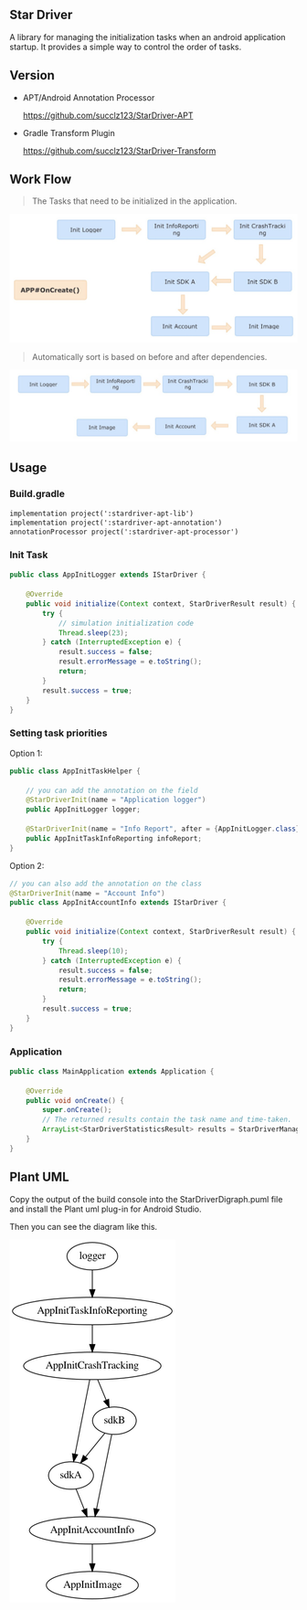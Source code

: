 ## Star Driver

A library for managing the initialization tasks when an android application startup. It provides a simple way to control the order of tasks.

## Version

- APT/Android Annotation Processor

    https://github.com/succlz123/StarDriver-APT

- Gradle Transform Plugin

    https://github.com/succlz123/StarDriver-Transform

## Work Flow

> The Tasks that need to be initialized in the application.

![1](images/1.jpg)

> Automatically sort is based on before and after dependencies.

![2](images/2.jpg)

## Usage

### Build.gradle

~~~
implementation project(':stardriver-apt-lib')
implementation project(':stardriver-apt-annotation')
annotationProcessor project(':stardriver-apt-processor')
~~~

### Init Task

~~~java
public class AppInitLogger extends IStarDriver {

    @Override
    public void initialize(Context context, StarDriverResult result) {
        try {
          	// simulation initialization code
            Thread.sleep(23);
        } catch (InterruptedException e) {
            result.success = false;
            result.errorMessage = e.toString();
            return;
        }
        result.success = true;
    }
}
~~~

### Setting task priorities

Option 1:

~~~java
public class AppInitTaskHelper {

    // you can add the annotation on the field
    @StarDriverInit(name = "Application logger")
    public AppInitLogger logger;

    @StarDriverInit(name = "Info Report", after = {AppInitLogger.class})
    public AppInitTaskInfoReporting infoReport;
}
~~~

Option 2:

~~~java
// you can also add the annotation on the class
@StarDriverInit(name = "Account Info")
public class AppInitAccountInfo extends IStarDriver {

    @Override
    public void initialize(Context context, StarDriverResult result) {
        try {
            Thread.sleep(10);
        } catch (InterruptedException e) {
            result.success = false;
            result.errorMessage = e.toString();
            return;
        }
        result.success = true;
    }
}
~~~

### Application

~~~java
public class MainApplication extends Application {

    @Override
    public void onCreate() {
        super.onCreate();
      	// The returned results contain the task name and time-taken.
        ArrayList<StarDriverStatisticsResult> results = StarDriverManager.inject(this);
    }
}
~~~

## Plant UML

Copy the output of the build console into the StarDriverDigraph.puml file and install the Plant uml plug-in for Android Studio.

Then you can see the diagram like this.

![1](images/StarDriverDigraph.png)